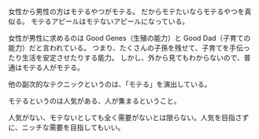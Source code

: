 女性から男性の方はモテるやつがモテる。
だからモテたいならモテるやつを真似る。
モテるアピールはモテないアピールになっている。

女性が男性に求めるのは Good Genes（生殖の能力）と Good Dad（子育ての能力）だと言われている。
つまり、たくさんの子孫を残せて、子育てを手伝ったり生活を安定させたりする能力。
しかし、外から見てもわからないので、普通はモテる人がモテる。

他の副次的なテクニックというのは、「モテる」を演出している。

モテるというのは人気がある、人が集まるということ。

人気がない、モテないとしても全く需要がないとは限らない。人気を目指さずに、ニッチな需要を目指してもいい。
